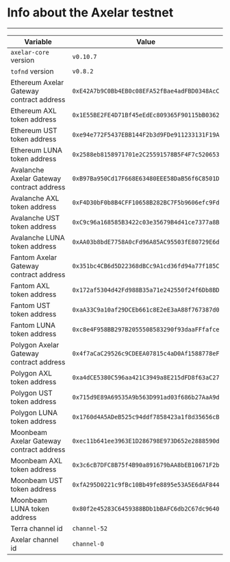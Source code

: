 # Info about the Axelar testnet
-------

Variable  | Value
------------- | -------------
`axelar-core` version | `v0.10.7`
`tofnd` version | `v0.8.2`
Ethereum Axelar Gateway contract address | `0xE42A7b9C0Bb4EB0c08EFA52fBae4adFBD0348AcC`
Ethereum AXL token address | `0x1E55BE2FE4D71Bf45eEdEc809365F90115bB0362`
Ethereum UST token address | `0xe94e772F5437EBB144F2b3d9FDe911233131F19A`
Ethereum LUNA token address | `0x2588eb8158971701e2C25591578B5F4F7c520653`
Avalanche Axelar Gateway contract address | `0xB97Ba950Cd17F668E63480EEE58DaB56f6C8501D`
Avalanche AXL token address | `0xF4D30bF0b8B4CFF10658B282BC7F5b9606efc9Fd`
Avalanche UST token address | `0xC9c96a168585B3422c03e35679B4d41ce7377a8B`
Avalanche LUNA token address | `0xAA03b8bdE7758A0cFd96A85AC95503fE80729E6d`
Fantom Axelar Gateway contract address | `0x351bc4CB6d5D22368dBCc9A1cd36fd94a77f185C`
Fantom AXL token address | `0x172af5304d42Fd988B35a71e242550f24f6Db8BD`
Fantom UST token address | `0xaA33C9a10af29DCEb661c8E2eE3aA88f767387d0`
Fantom LUNA token address | `0xc8e4F958BB297B2055508583290f93daaFFfafce`
Polygon Axelar Gateway contract address | `0x4f7aCaC29526c9CDEEA07815c4aD0Af1588778eF`
Polygon AXL token address | `0xa4dCE5380C596aa421C3949a8E215dFD8f63aC27`
Polygon UST token address | `0x715d9E89A69535A9b563D991ad03f686b27AaA9d`
Polygon LUNA token address | `0x1760d4A5ADeB525c94ddf7858423a1f8d35656cB`
Moonbeam Axelar Gateway contract address | `0xec11b641ee3963E1D286798E973D652e2888590d`
Moonbeam AXL token address | `0x3c6cB7DFC8B75f4B90a891679bAA8bEB10671F2b`
Moonbeam UST token address | `0xfA295D0221c9fBc10Bb49fe8895e53A5E6dAF844`
Moonbeam LUNA token address | `0x80f2e45283C6459388BDb1bBAFC6db2C67dc9640`
Terra channel id | `channel-52`
Axelar channel id | `channel-0`
